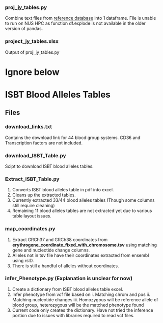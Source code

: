 ### **proj_jy_tables.py**
Combine text files from [reference database](https://github.com/xgao32/project_jy/tree/master/02_reference_database/db_genomeAnno) into 1 dataframe. File is unable to run on NUS HPC as function df.explode is not available in the older version of pandas.

### **project_jy_tables.xlsx**
Output of proj_jy_tables.py

# Ignore below

# ISBT Blood Alleles Tables

## **Files** 

### **download_links.txt**
Contains the download link for 44 blood group systems. CD36 and Transcription factors are not included.

### **download_ISBT_Table.py**
Scipt to download ISBT blood alleles tables.

### **Extract_ISBT_Table.py**
1. Converts ISBT blood alleles table in pdf into excel.
2. Cleans up the extracted tables.
3. Currently extracted 33/44 blood alleles tables (Though some columns still require cleaning)
4. Remaining 11 blood alleles tables are not extracted yet due to various table layout issues.

### **map_coordinates.py**
1. Extract GRCh37 and GRCh38 coordinates from **erythrogene_coordinate_fixed_with_chromosome.tsv** using matching gene and nucleotide change columns.
2. Alleles not in tsv file have their coordinates extracted from ensembl using rsID.
3. There is still a handful of alleles without coordinates.

### **infer_Phenotype.py** (Explanation is unclear for now)
1. Create a dictionary from ISBT blood alleles table excel.
2. Infer phenotype from vcf file based on
   i. Matching chrom and pos
   ii. Matching nucleotide changes
   iii. Homozygous will be reference allele of blood group, heterozygous will be the matched phenotype found
3. Current code only creates the dictionary. Have not tried the inference portion due to issues with libraries required to read vcf files.
